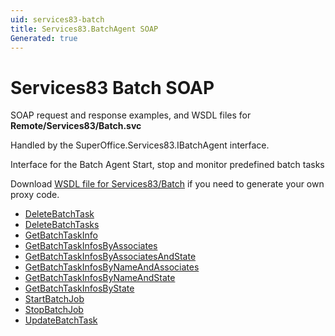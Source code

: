 ```yaml
---
uid: services83-batch
title: Services83.BatchAgent SOAP
Generated: true
---
```


# Services83 Batch SOAP

SOAP request and response examples, and WSDL files for **Remote/Services83/Batch.svc**

Handled by the <see cref="T:SuperOffice.Services83.IBatchAgent">SuperOffice.Services83.IBatchAgent</see> interface.

Interface for the Batch Agent
Start, stop and monitor predefined batch tasks

Download [WSDL file for Services83/Batch](../Services83-Batch.md) if you need to generate your own proxy code.

* [DeleteBatchTask](DeleteBatchTask.md)
* [DeleteBatchTasks](DeleteBatchTasks.md)
* [GetBatchTaskInfo](GetBatchTaskInfo.md)
* [GetBatchTaskInfosByAssociates](GetBatchTaskInfosByAssociates.md)
* [GetBatchTaskInfosByAssociatesAndState](GetBatchTaskInfosByAssociatesAndState.md)
* [GetBatchTaskInfosByNameAndAssociates](GetBatchTaskInfosByNameAndAssociates.md)
* [GetBatchTaskInfosByNameAndState](GetBatchTaskInfosByNameAndState.md)
* [GetBatchTaskInfosByState](GetBatchTaskInfosByState.md)
* [StartBatchJob](StartBatchJob.md)
* [StopBatchJob](StopBatchJob.md)
* [UpdateBatchTask](UpdateBatchTask.md)
